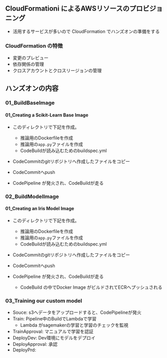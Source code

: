 ## CloudFormationi によるAWSリソースのプロビジョニング
- 活用するサービスが多いので CloudFormation でハンズオンの準備をする

### CloudFormation の特徴
- 変更のプレビュー
- 依存関係の管理
- クロスアカウントとクロスリージョンの管理


## ハンズオンの内容
### 01_BuildBaseImage
#### 01_Creating a Scikit-Learn Base Image
- このディレクトリで下記を作成。
    - 推論用のDockerfileを作成
    - 推論用の`app.py`ファイルを作成
    - CodeBuildが読み込むためのbuildspec.yml

- CodeCommitのgitリポジトリへ作成したファイルをコピー
- CodeCommitへpush
- CodePipeline が発火され、CodeBuildが走る

### 02_BuildModelImage
#### 01_Creating an Iris Model Image
- このディレクトリで下記を作成。
    - 推論用のDockerfileを作成
    - 推論用の`app.py`ファイルを作成
    - CodeBuildが読み込むためのbuildspec.yml

- CodeCommitのgitリポジトリへ作成したファイルをコピー
- CodeCommitへpush
- CodePipeline が発火され、CodeBuildが走る
    - CodeBuild の中でDocker Image がビルドされてECRへプッシュされる
 
 ### 03_Training our custom model 
 - Souce: s3へデータをアップロードすると、CodePipelineが発火
 - Train: Pipeline中のBuildでLambdaで学習
    - Lambda がsagemakerの学習と学習のチェックを監視
 - TrainApproval: マニュアルで学習を認証
 - DeployDev: Dev環境にモデルをデプロイ
 - DeployApproval: 承認
 - DeployPrd: 
